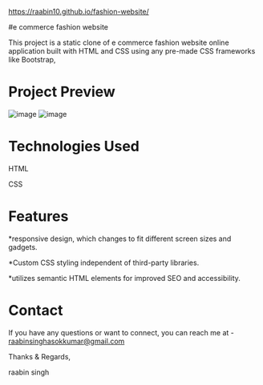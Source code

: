 https://raabin10.github.io/fashion-website/



#e commerce  fashion website


This project is a static clone of e commerce  fashion website online application built with HTML and CSS using any pre-made CSS frameworks like Bootstrap,


# Project Preview
![image](https://github.com/raabin10/fashion-website/assets/112077212/946f421d-a702-4dee-8389-214ec118dfdf)
![image](https://github.com/raabin10/fashion-website/assets/112077212/1cb63da9-a22b-429f-91b8-acf5290d068f)




# Technologies Used
  HTML
  
  CSS
  
# Features

*responsive design, which changes to fit different screen sizes and gadgets.

*Custom CSS styling independent of third-party libraries.

*utilizes semantic HTML elements for improved SEO and accessibility.
# Contact
If you have any questions or want to connect, you can reach me at - raabinsinghasokkumar@gmail.com

Thanks & Regards,

raabin singh
